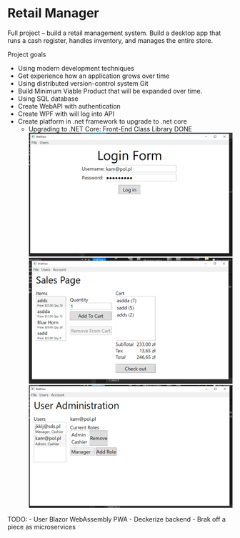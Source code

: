 # Retail Manager
Full project – build a retail management system. Build a desktop app that runs a cash register, handles inventory, and manages the entire store. 


Project goals
-	Using modern development techniques
-	Get experience how an application grows over time
-	Using distributed version-control system Git
-	Build Minimum Viable Product that  will be expanded over time.
-	Using SQL database
-	Create WebAPI with authentication
-	Create WPF with will log into API
-	Create platform in .net framework to upgrade to .net core
      - Upgrading to .NET Core: Front-End Class Library DONE
![Login Form](Pictures/LoginForm.PNG)
![Sale Page](Pictures/SalePage.PNG)
![Admin](Pictures/UserAdministrtion.PNG)

TODO:
      - User Blazor WebAssembly PWA
      - Deckerize backend 
      - Brak off a piece as microservices 
